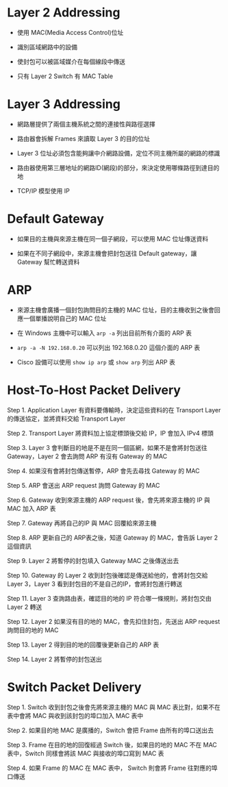 # Layer 2 Addressing

+ 使用 MAC(Media Access Control)位址

+ 識別區域網路中的設備

+ 使封包可以被區域媒介在每個線段中傳送

+ 只有 Layer 2 Switch 有 MAC Table

# Layer 3 Addressing

+ 網路層提供了兩個主機系統之間的連接性與路徑選擇

+ 路由器會拆解 Frames 來讀取 Layer 3 的目的位址

+ Layer 3 位址必須包含能夠讓中介網路設備，定位不同主機所屬的網路的標識

+ 路由器使用第三層地址的網路ID(網段)的部分，來決定使用哪條路徑到達目的地

+ TCP/IP 模型使用 IP

# Default Gateway

+ 如果目的主機與來源主機在同一個子網段，可以使用 MAC 位址傳送資料

+ 如果在不同子網段中，來源主機會把封包送往 Default gateway，讓 Gateway 幫忙轉送資料

# ARP

+ 來源主機會廣播一個封包詢問目的主機的 MAC 位址，目的主機收到之後會回應一個單播說明自己的 MAC 位址

+ 在 Windows 主機中可以輸入 `arp -a` 列出目前所有介面的 ARP 表

+ `arp -a -N 192.168.0.20` 可以列出 192.168.0.20 這個介面的 ARP 表

+ Cisco 設備可以使用 `show ip arp` 或 `show arp` 列出 ARP 表

# Host-To-Host Packet Delivery

Step 1. Application Layer 有資料要傳輸時，決定這些資料的在 Transport Layer 的傳送協定，並將資料交給 Transport Layer

Step 2. Transport Layer 將資料加上協定標頭後交給 IP，IP 會加入 IPv4 標頭

Step 3. Layer 3 會判斷目的地是不是在同一個區網，如果不是會將封包送往 Gateway，Layer 2 會去詢問 ARP 有沒有 Gateway 的 MAC

Step 4. 如果沒有會將封包傳送暫停，ARP 會先去尋找 Gateway 的 MAC

Step 5. ARP 會送出 ARP request 詢問 Gateway 的 MAC

Step 6. Gateway 收到來源主機的 ARP request 後，會先將來源主機的 IP 與 MAC 加入 ARP 表

Step 7. Gateway 再將自己的IP 與 MAC 回覆給來源主機

Step 8. ARP 更新自己的 ARP表之後，知道 Gateway 的 MAC，會告訴 Layer 2 這個資訊

Step 9. Layer 2 將暫停的封包填入 Gateway MAC 之後傳送出去

Step 10. Gateway 的 Layer 2 收到封包後確認是傳送給他的，會將封包交給 Layer 3，Layer 3 看到封包目的不是自己的IP，會將封包進行轉送

Step 11. Layer 3 查詢路由表，確認目的地的 IP 符合哪一條規則，將封包交由 Layer 2 轉送

Step 12. Layer 2 如果沒有目的地的 MAC，會先扣住封包，先送出 ARP request 詢問目的地的 MAC

Step 13. Layer 2 得到目的地的回覆後更新自己的 ARP 表

Step 14. Layer 2 將暫停的封包送出

# Switch Packet Delivery

Step 1. Switch 收到封包之後會先將來源主機的 MAC 與 MAC 表比對，如果不在表中會將 MAC 與收到該封包的埠口加入 MAC 表中

Step 2. 如果目的地 MAC 是廣播的，Switch 會把 Frame 由所有的埠口送出去

Step 3. Frame 在目的地的回復經過 Switch 後，如果目的地的 MAC 不在 MAC 表中，Switch 同樣會將該 MAC 與接收的埠口寫到 MAC 表

Step 4. 如果 Frame 的 MAC 在 MAC 表中， Switch 則會將 Frame 往對應的埠口傳送